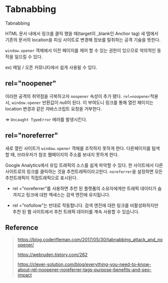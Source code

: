 # Tabnabbing 

Tabnabbing

HTML 문서 내에서 링크를 클릭 했을 때(target이 _blank인 Anchor tag) 새 탭에서 기존의 문서의 location을 피싱 사이트로 변경해 정보를 탈취하는 공격 기술을 뜻한다.

`window.opener` 객체에서 이전 페이지를 제어 할 수 있는 권한이 있으므로 악의적인 동작을 일으킬 수 있다.

ex) 메일 / 오픈 커뮤니티에서 쉽게 사용될 수 있다.



## rel="noopener"

이러한 공격의 취약점을 극복하고자 `noopener` 속성이 추가 됐다.
`rel=noopener`적용 시, `window.opener` 반환값이 null이 된다.
이 부여도니 링크를 통해 열린 페이지는 location 변경과 같은 자바스크립트 요청을 거부한다. 

=> `Uncaught TypeError` 에러를 발생시킨다.



## rel="noreferrer"

새로 열린 사이트가 `window.opener` 객체를 조작하지 못하게 한다.
다른페이지를 탐색 할 때, 브라우저가 참조 웹페이지의 주소를 보내지 못하게 한다.

Google Analytics에서 유입 트래픽의 소스를 쉽게 파악할 수 있다.
한 사이트에서 다른 사이트로의 링크를 클릭하는 것을 추천트래픽이라고한다. `noreferrer`을 설정하면 모든 추천트래픽이 직접트래픽으로 표시된다.

- rel =”noreferrer”를 사용하면 추천 된 플랫폼의 소유자에게만 트래픽 데이터가 숨겨지고 링크에 대한 액세스는 검색 엔진에 유지됩니다. 

- rel =”nofollow”는 반대로 작동합니다. 검색 엔진에 대한 링크를 비활성화하지만 추천 된 웹 사이트에서 추천 트래픽 데이터를 계속 사용할 수 있습니다. 

  

## Reference

> https://blog.coderifleman.com/2017/05/30/tabnabbing_attack_and_noopener/
>
> https://webruden.tistory.com/262
>
> https://clever-solution.com/blog/everything-you-need-to-know-about-rel-noopener-noreferrer-tags-purpose-benefits-and-seo-impact